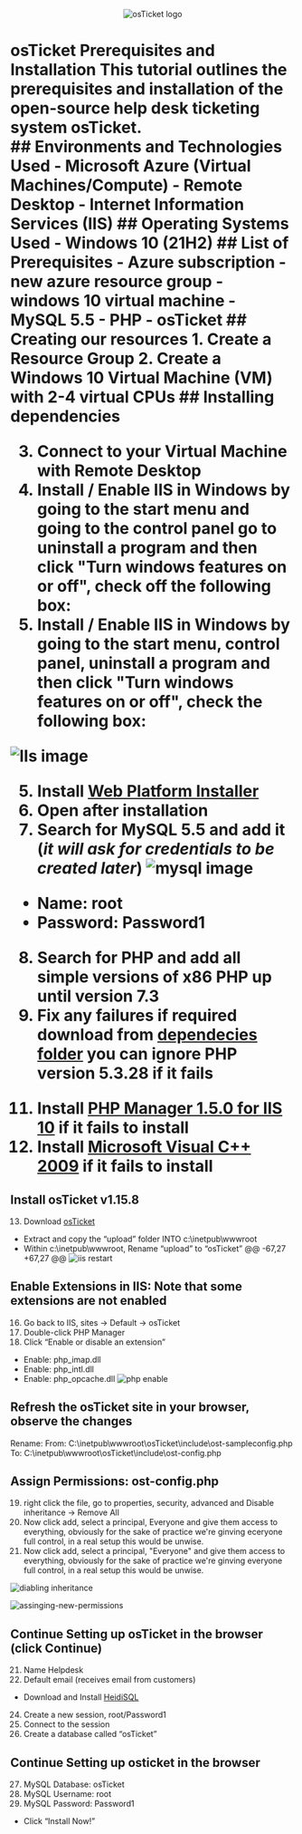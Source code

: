 <p align="center">
<img src="https://i.imgur.com/Clzj7Xs.png" alt="osTicket logo"/>
</p>

<h1>osTicket Prerequisites and Installation
This tutorial outlines the prerequisites and installation of the open-source help desk ticketing system osTicket.<br />
## Environments and Technologies Used
- Microsoft Azure (Virtual Machines/Compute)
- Remote Desktop
- Internet Information Services (IIS)
## Operating Systems Used 
- Windows 10 (21H2)
## List of Prerequisites
- Azure subscription
- new azure resource group
- windows 10 virtual machine
- MySQL 5.5
- PHP 
- osTicket
##  Creating our resources
1. Create a Resource Group
2. Create a Windows 10 Virtual Machine (VM) with 2-4 virtual CPUs
## Installing dependencies

3. Connect to your Virtual Machine with Remote Desktop
4. Install / Enable IIS in Windows by going to the start menu and going to the control panel go to uninstall a program and then click "Turn windows features on or off", check off the following box:
4. Install / Enable IIS in Windows by going to the start menu, control panel, uninstall a program and then click "Turn windows features on or off", check the following box:

![IIs image](./iis.png)

5. Install [Web Platform Installer](./dependecies/WebPlatformInstaller_x64_en-US.msi)
6. Open after installation
7. Search for MySQL 5.5 and add it (*it will ask for credentials to be created later*)
![mysql image](./mysql.png)
  - Name: root
  - Password: Password1
8. Search for PHP and add all simple versions of x86 PHP up until version 7.3
9. Fix any failures if required download from [dependecies folder](./dependecies/) **you can ignore PHP version 5.3.28 if it fails**
<!-- 10. Install [PHP Version 7.3.8](./dependecies/php-7.3.8-Win32-VC15-x86.zip) if it fails -->
11. Install [PHP Manager 1.5.0 for IIS 10](./dependecies/PHPManagerForIIS_V1.5.0.msi) if it fails to install 
12. Install [Microsoft Visual C++ 2009](./dependecies/vcredist_x86.exe) if it fails to install
## Install osTicket v1.15.8
13. Download [osTicket](https://osticket.com/download/)
  - Extract and copy the “upload” folder INTO c:\inetpub\wwwroot
  - Within c:\inetpub\wwwroot, Rename “upload” to “osTicket”
@@ -67,27 +67,27 @@
![iis restart](./iis-resart.png)
## Enable Extensions in IIS: Note that some extensions are not enabled
16. Go back to IIS, sites -> Default -> osTicket
17. Double-click PHP Manager
18. Click “Enable or disable an extension”
  - Enable: php_imap.dll
  - Enable: php_intl.dll
  - Enable: php_opcache.dll
![php enable](./enabling-php.png)
## Refresh the osTicket site in your browser, observe the changes
Rename:
  From: C:\inetpub\wwwroot\osTicket\include\ost-sampleconfig.php
  To: C:\inetpub\wwwroot\osTicket\include\ost-config.php

## Assign Permissions: ost-config.php
19. right click the file, go to properties, security, advanced and Disable inheritance -> Remove All
20. Now click add, select a principal, Everyone and give them access to everything, obviously for the sake of practice we're ginving eceryone full control, in a real setup this would be unwise.
20. Now click add, select a principal, "Everyone" and give them access to everything, obviously for the sake of practice we're ginving everyone full control, in a real setup this would be unwise.

![diabling inheritance](./disabling-inheritance.png)

![assinging-new-permissions](./assinging-new-permissions.png)
## Continue Setting up osTicket in the browser (click Continue)
21. Name Helpdesk
22. Default email (receives email from customers)
  - Download and Install [HeidiSQL](https://www.heidisql.com/download.php) 
24. Create a new session, root/Password1
25. Connect to the session
26. Create a database called “osTicket”
## Continue Setting up osticket in the browser
27. MySQL Database: osTicket
28. MySQL Username: root
29. MySQL Password: Password1
  - Click “Install Now!”
